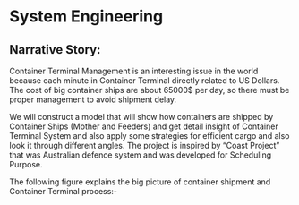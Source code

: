 # System Engineering

## Narrative Story:
Container Terminal Management is an interesting issue in the world because each minute in Container Terminal directly related to US Dollars. The cost of big container ships are about 65000$ per day, so there must be proper management to avoid shipment delay.

We will construct a model that will show how containers are shipped by Container Ships (Mother and Feeders) and get detail insight of Container Terminal System and also apply some strategies for efficient cargo and also look it through different angles. The project is inspired by “Coast Project” that was Australian defence system and was developed for Scheduling Purpose.

The following figure explains the big picture of container shipment and Container Terminal process:-

